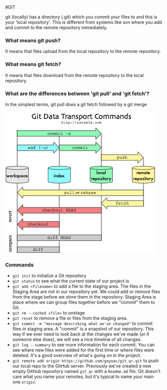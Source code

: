 #GIT

git (locally) has a directory (.git) which you commit your files to
and this is your 'local repository'. This is different from systems
like svn where you add and commit to the remote repository
immediately.

### What means git push?

It means that files upload from the local repository to the remote repository.

### What means git fetch?

It means that files download from the remote repository to the local repository.

### What are the differences between 'git pull' and 'git fetch'?

In the simplest terms, git pull does a git fetch followed by a git merge

![Git Transport Commands](GITtransportcmd.png)

### Commands

- `git init` to initialize a Git repository
- `git status` to see what the current state of our project is
- `git add <filename>` to add a file to the staging area. The files in
  the Staging Area are not in our repository yet. We could add or
  remove files from the stage before we store them in the
  repository. Staging Area is place where we can group files together
  before we "commit" them to Git.
- `git rm --cached <file>` to unstage
- `git reset` <filename> to remove a file or files from the staging area.
- `git commit -m "message describing what we've changed"` to commit
  files in staging area. A "commit" is a snapshot of our
  repository. This way if we ever need to look back at the changes
  we've made (or if someone else does), we will see a nice timeline of
  all changes.  
- `git log --summary` to see more information for each commit. You can
  see where new files were added for the first time or where files
  were deleted. It's a good overview of what's going on in the
  project.  
- `git remote add origin https://github.com/goyoac/git_qr.git` to push
 our local repo to the GitHub server. Previously we've created a new
 empty GitHub repository named `git_qr` with a `Readme.md` file. Git
 doesn't care what you name your remotes, but it's typical to name
 your main one `origin`.
